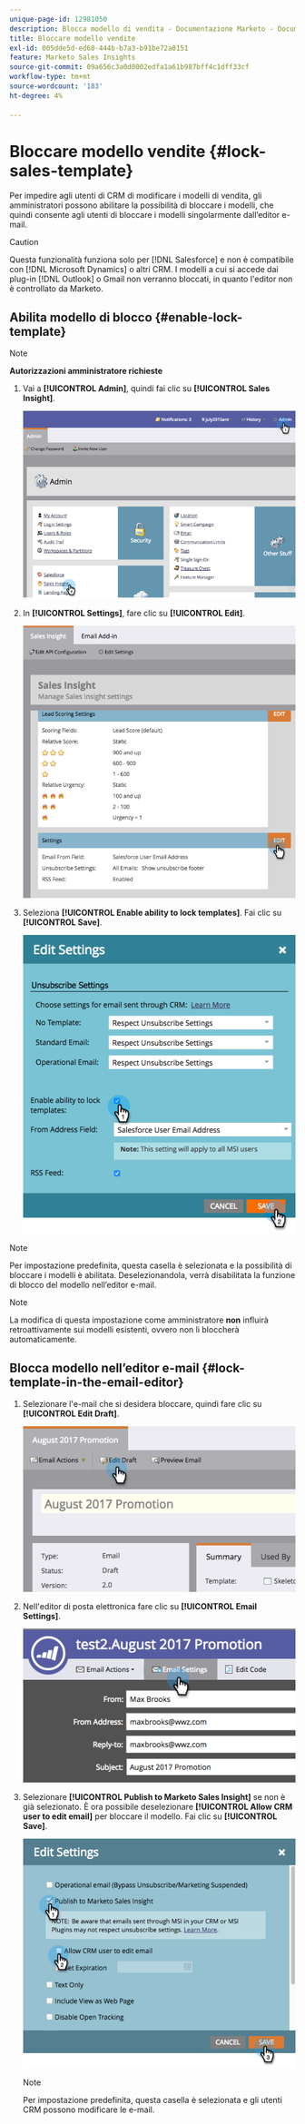 ```yaml
---
unique-page-id: 12981050
description: Blocca modello di vendita - Documentazione Marketo - Documentazione del prodotto
title: Bloccare modello vendite
exl-id: 005dde5d-ed60-444b-b7a3-b91be72a0151
feature: Marketo Sales Insights
source-git-commit: 09a656c3a0d0002edfa1a61b987bff4c1dff33cf
workflow-type: tm+mt
source-wordcount: '183'
ht-degree: 4%

---
```


# Bloccare modello vendite {#lock-sales-template}

Per impedire agli utenti di CRM di modificare i modelli di vendita, gli amministratori possono abilitare la possibilità di bloccare i modelli, che quindi consente agli utenti di bloccare i modelli singolarmente dall’editor e-mail.

>[!CAUTION]
>
>Questa funzionalità funziona solo per [!DNL Salesforce] e non è compatibile con [!DNL Microsoft Dynamics] o altri CRM. I modelli a cui si accede dai plug-in [!DNL Outlook] o Gmail non verranno bloccati, in quanto l&#39;editor non è controllato da Marketo.

## Abilita modello di blocco {#enable-lock-template}

>[!NOTE]
>
>**Autorizzazioni amministratore richieste**

1. Vai a **[!UICONTROL Admin]**, quindi fai clic su **[!UICONTROL Sales Insight]**.

   ![](assets/1.png)

1. In **[!UICONTROL Settings]**, fare clic su **[!UICONTROL Edit]**.

   ![](assets/2.png)

1. Seleziona **[!UICONTROL Enable ability to lock templates]**. Fai clic su **[!UICONTROL Save]**.

   ![](assets/image2017-10-9-8-3a19-3a45.png)

>[!NOTE]
>
>Per impostazione predefinita, questa casella è selezionata e la possibilità di bloccare i modelli è abilitata. Deselezionandola, verrà disabilitata la funzione di blocco del modello nell’editor e-mail.

>[!NOTE]
>
>La modifica di questa impostazione come amministratore **non** influirà retroattivamente sui modelli esistenti, ovvero non li bloccherà automaticamente.

## Blocca modello nell’editor e-mail {#lock-template-in-the-email-editor}

1. Selezionare l&#39;e-mail che si desidera bloccare, quindi fare clic su **[!UICONTROL Edit Draft]**.

   ![](assets/5.png)

1. Nell&#39;editor di posta elettronica fare clic su **[!UICONTROL Email Settings]**.

   ![](assets/6.png)

1. Selezionare **[!UICONTROL Publish to Marketo Sales Insight]** se non è già selezionato. È ora possibile deselezionare **[!UICONTROL Allow CRM user to edit email]** per bloccare il modello. Fai clic su **[!UICONTROL Save]**.

   ![](assets/7.png)

   >[!NOTE]
   >
   >Per impostazione predefinita, questa casella è selezionata e gli utenti CRM possono modificare le e-mail.
